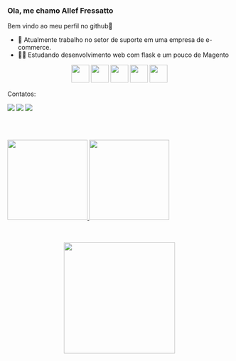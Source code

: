 ### Ola, me chamo Allef Fressatto
Bem vindo ao meu perfil no github👋

- 🔭   Atualmente trabalho no setor de suporte em uma empresa de e-commerce.
- 🧑‍💻 Estudando desenvolvimento web com flask e um pouco de Magento

<div align="center">
  <img src="https://cdn.jsdelivr.net/gh/devicons/devicon/icons/python/python-original-wordmark.svg" width="40" height="40"/> <img src="https://cdn.jsdelivr.net/gh/devicons/devicon/icons/flask/flask-original-wordmark.svg" width="40" height="40"/> <img src="https://cdn.jsdelivr.net/gh/devicons/devicon/icons/html5/html5-plain-wordmark.svg" width="40" height="40"/>
 <img src="https://cdn.jsdelivr.net/gh/devicons/devicon/icons/css3/css3-plain-wordmark.svg" width="40" height="40"/> <img src="https://cdn.jsdelivr.net/gh/devicons/devicon/icons/git/git-original-wordmark.svg" width="40" height="40"/> </div>
 
 Contatos:
 <div>
<a href="https://www.instagram.com/kb_allef/" target=target="_blank"><img src="https://img.shields.io/badge/-Instagram-%23E4405F?style=for-the-badge&logo=instagram&logoColor=white" target="_blank"></a>
<a href = "mailto:frrssatto@gmail.com"><img src="https://img.shields.io/badge/Gmail-D14836?style=for-the-badge&logo=gmail&logoColor=white" target="_blank"></a>
<a href="https://www.linkedin.com/in/allef-fressatto-958aa0169" target="_blank"><img src="https://img.shields.io/badge/-LinkedIn-%230077B5?style=for-the-badge&logo=linkedin&logoColor=white" target="_blank"></a>   
</div>

<br/> <br/>

<div>
<a href="https://github.com/kb5134">
<img height="180em" src="https://github-readme-stats.vercel.app/api/top-langs/?username=kb5134&layout=compact&langs_count=7&theme=dracula"/>
<img height="180em" src="https://github-readme-stats.vercel.app/api?username=kb5134&show_icons=true&theme=dracula&include_all_commits=true&count_private=true"/>
</div>
<br/><br/>


<p align="center">
  <img width="250" src="https://c.tenor.com/_DOBjnGspYAAAAAC/code-coding.gif">
</p>
